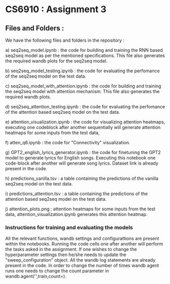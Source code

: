 # CS6910 : Assignment 3

## Files and Folders :

We have the following files and folders in the repository :

a) seq2seq_model.ipynb : the code for building and training the RNN based seq2seq model as per the mentioned specifications. This file also generates the required wandb plots for the seq2seq model.

b) seq2seq_model_testing.ipynb : the code for evaluating the perfomance of the seq2seq model on the test data.

c) seq2seq_model_with_attention.ipynb : the code for building and training the seq2seq model with attention mechanism. This file also generates the required wandb plots.

d) seq2seq_attention_testing.ipynb : the code for evaluating the perfomance of the attention based seq2seq model on the test data.

e) attention_visualization.ipynb : the code for visualizing attention heatmaps, executing one codeblock after another sequentially will generate attention heatmaps for some inputs from the test data,

f) atten_q6.ipynb : the code for "Connectivity" visualization.

g) GPT2_english_lyrics_generator.ipynb : the code for finetuning the GPT2 model to generate lyrics for English songs. Executing this notebook one code-block after another will generate song lyrics. Dataset link is already present in the code.

h) predictions_vanilla.tsv : a table containing the predictions of the vanilla seq2seq model on the test data.

i) predictions_attention.tsv : a table containing the predictions of the attention based seq2seq model on the test data.

j) attention_plots.png : attention heatmaps for some inputs from the test data, attention_visualization.ipynb generates this attention heatmap.


### Instructions for training and evaluating the models
All the relevant functions, wandb settings and configurattions are present within the notebooks. Running the code cells one after another will perform the tasks asked in the assignment. If one wishes to change the hyperparameter settings then he/she needs to update the "sweep_configuration" object. All the wandb log statements are already present in the code. In order to change the number of times wandb agent runs one needs to change the count parameter in wandb.agent('',train,count=).
